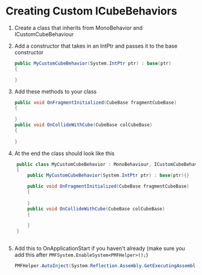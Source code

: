 # Creating Custom ICubeBehaviors
1) Create a class that inherits from MonoBehavior and ICustomCubeBehaviour

2) Add a constructor that takes in an IntPtr and passes it to the base constructor 
    ```cs
    public MyCustomCubeBehavior(System.IntPtr ptr) : base(ptr)
    {

    }
    ```
3) Add these methods to your class
    ```cs
    public void OnFragmentInitialized(CubeBase fragmentCubeBase)
    {
        
    }
    public void OnCollideWithCube(CubeBase colCubeBase) 
    {
        
    }
    ```

4) At the end the class should look like this
```cs
    public class MyCustomCubeBehavior : MonoBehaviour, ICustomCubeBehaviour
    {
        public MyCustomCubeBehavior(System.IntPtr ptr) : base(ptr){}

        public void OnFragmentInitialized(CubeBase fragmentCubeBase)
        {
            
        }
        public void OnCollideWithCube(CubeBase colCubeBase) 
        {
            
        }
    }
  
```

5) Add this to OnApplicationStart if you haven't already (make sure you add this after ```PMFSystem.EnableSystem<PMFHelper>();```)
    ```cs
    PMFHelper.AutoInject(System.Reflection.Assembly.GetExecutingAssembly());
    ```
